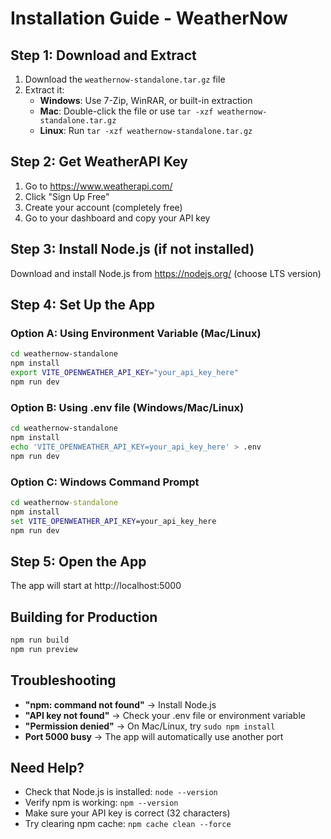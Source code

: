 # Installation Guide - WeatherNow

## Step 1: Download and Extract

1. Download the `weathernow-standalone.tar.gz` file
2. Extract it:
   - **Windows**: Use 7-Zip, WinRAR, or built-in extraction
   - **Mac**: Double-click the file or use `tar -xzf weathernow-standalone.tar.gz`
   - **Linux**: Run `tar -xzf weathernow-standalone.tar.gz`

## Step 2: Get WeatherAPI Key

1. Go to https://www.weatherapi.com/
2. Click "Sign Up Free"
3. Create your account (completely free)
4. Go to your dashboard and copy your API key

## Step 3: Install Node.js (if not installed)

Download and install Node.js from https://nodejs.org/ (choose LTS version)

## Step 4: Set Up the App

### Option A: Using Environment Variable (Mac/Linux)
```bash
cd weathernow-standalone
npm install
export VITE_OPENWEATHER_API_KEY="your_api_key_here"
npm run dev
```

### Option B: Using .env file (Windows/Mac/Linux)
```bash
cd weathernow-standalone
npm install
echo 'VITE_OPENWEATHER_API_KEY=your_api_key_here' > .env
npm run dev
```

### Option C: Windows Command Prompt
```cmd
cd weathernow-standalone
npm install
set VITE_OPENWEATHER_API_KEY=your_api_key_here
npm run dev
```

## Step 5: Open the App

The app will start at http://localhost:5000

## Building for Production

```bash
npm run build
npm run preview
```

## Troubleshooting

- **"npm: command not found"** → Install Node.js
- **"API key not found"** → Check your .env file or environment variable
- **"Permission denied"** → On Mac/Linux, try `sudo npm install`
- **Port 5000 busy** → The app will automatically use another port

## Need Help?

- Check that Node.js is installed: `node --version`
- Verify npm is working: `npm --version`
- Make sure your API key is correct (32 characters)
- Try clearing npm cache: `npm cache clean --force`